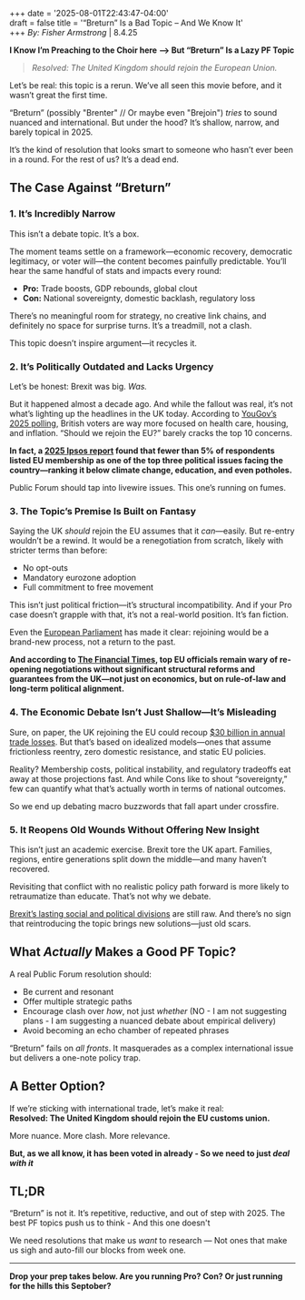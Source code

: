 +++
date = '2025-08-01T22:43:47-04:00'  
draft = false
title = '“Breturn” Is a Bad Topic – And We Know It'  
+++
*By: Fisher Armstrong* | 8.4.25

**I Know I’m Preaching to the Choir here --> But “Breturn” Is a Lazy PF Topic**  
> *Resolved: The United Kingdom should rejoin the European Union.*

Let’s be real: this topic is a rerun. We’ve all seen this movie before, and it wasn’t great the first time.

“Breturn” (possibly "Brenter" // Or maybe even "Brejoin") *tries* to sound nuanced and international. But under the hood? It’s shallow, narrow, and barely topical in 2025. 

It’s the kind of resolution that looks smart to someone who hasn’t ever been in a round. For the rest of us? It’s a dead end.


## The Case Against “Breturn”


### 1. **It’s Incredibly Narrow**  

This isn’t a debate topic. It’s a box.

The moment teams settle on a framework—economic recovery, democratic legitimacy, or voter will—the content becomes painfully predictable. You’ll hear the same handful of stats and impacts every round:

- **Pro:** Trade boosts, GDP rebounds, global clout  
- **Con:** National sovereignty, domestic backlash, regulatory loss

There’s no meaningful room for strategy, no creative link chains, and definitely no space for surprise turns. It’s a treadmill, not a clash.

This topic doesn’t inspire argument—it recycles it.


### 2. **It’s Politically Outdated and Lacks Urgency**  

Let’s be honest: Brexit was big. *Was.*  

But it happened almost a decade ago. And while the fallout was real, it’s not what’s lighting up the headlines in the UK today. According to [YouGov’s 2025 polling](https://yougov.co.uk/topics/politics/articles-reports/2025/05/15/what-british-voters-care-about-most), British voters are way more focused on health care, housing, and inflation. “Should we rejoin the EU?” barely cracks the top 10 concerns.  

**In fact, a [2025 Ipsos report](https://www.ipsos.com/en-uk/ipsos-issues-index-march-2025) found that fewer than 5% of respondents listed EU membership as one of the top three political issues facing the country—ranking it below climate change, education, and even potholes.**  

Public Forum should tap into livewire issues. This one’s running on fumes.


### 3. **The Topic’s Premise Is Built on Fantasy**  

Saying the UK *should* rejoin the EU assumes that it *can*—easily. But re-entry wouldn’t be a rewind. It would be a renegotiation from scratch, likely with stricter terms than before:

- No opt-outs  
- Mandatory eurozone adoption  
- Full commitment to free movement  

This isn’t just political friction—it’s structural incompatibility. And if your Pro case doesn’t grapple with that, it’s not a real-world position. It’s fan fiction.

Even the [European Parliament](https://www.europarl.europa.eu/news/en/headlines/eu-affairs/20240301STO18504/uk-eu-relations-after-brexit-where-do-they-stand-now) has made it clear: rejoining would be a brand-new process, not a return to the past.

**And according to [The Financial Times](https://www.ft.com/content/4cba5d2e-f5d7-4d79-b0b5-6a2055b47e4a), top EU officials remain wary of re-opening negotiations without significant structural reforms and guarantees from the UK—not just on economics, but on rule-of-law and long-term political alignment.**  


### 4. **The Economic Debate Isn’t Just Shallow—It’s Misleading**  

Sure, on paper, the UK rejoining the EU could recoup [$30 billion in annual trade losses](https://www.theguardian.com/business/2024/feb/22/uk-gdp-down-post-brexit-trade-impact). But that’s based on idealized models—ones that assume frictionless reentry, zero domestic resistance, and static EU policies.  

Reality? Membership costs, political instability, and regulatory tradeoffs eat away at those projections fast. And while Cons like to shout “sovereignty,” few can quantify what that’s actually worth in terms of national outcomes.  

So we end up debating macro buzzwords that fall apart under crossfire.


### 5. **It Reopens Old Wounds Without Offering New Insight**  

This isn’t just an academic exercise. Brexit tore the UK apart. Families, regions, entire generations split down the middle—and many haven’t recovered.

Revisiting that conflict with no realistic policy path forward is more likely to retraumatize than educate. That’s not why we debate.

[Brexit’s lasting social and political divisions](https://www.bbc.com/news/uk-politics-62206105) are still raw. And there’s no sign that reintroducing the topic brings new solutions—just old scars.


## What *Actually* Makes a Good PF Topic?

A real Public Forum resolution should:

- Be current and resonant  
- Offer multiple strategic paths  
- Encourage clash over *how*, not just *whether*  (NO - I am not suggesting plans - I am suggesting a nuanced debate about empirical delivery)
- Avoid becoming an echo chamber of repeated phrases  

“Breturn” fails on *all fronts*. It masquerades as a complex international issue but delivers a one-note policy trap.


## A Better Option?

If we’re sticking with international trade, let’s make it real:  
**Resolved: The United Kingdom should rejoin the EU customs union.**  

More nuance. More clash. More relevance.

**But, as we all know, it has been voted in already - So we need to just *deal with it***


## TL;DR

“Breturn” is not it. It’s repetitive, reductive, and out of step with 2025. The best PF topics push us to think - And this one doesn't 

We need resolutions that make us *want* to research — Not ones that make us sigh and auto-fill our blocks from week one.

---

**Drop your prep takes below. Are you running Pro? Con? Or just running for the hills this Septober?**